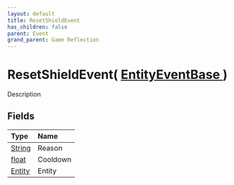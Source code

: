 ```yaml
---
layout: default
title: ResetShieldEvent
has_children: false
parent: Event
grand_parent: Game Reflection
---
```

# ResetShieldEvent( [ EntityEventBase ](/docs/game-reflection/events/entity_event_base) )
Description 

## Fields

| Type | Name |
|:-------------|:--------------|
| [String](/docs/game-reflection/components/string) | Reason |
| [float](/docs/game-reflection/components/float) | Cooldown |
| [Entity](/docs/game-reflection/classes/entity) | Entity |

